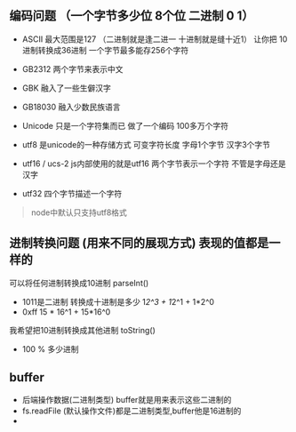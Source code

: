 ## 编码问题 （一个字节多少位 8个位 二进制 0 1）
- ASCII  最大范围是127 （二进制就是逢二进一 十进制就是缝十近1）  让你把 10进制转换成36进制  一个字节最多能存256个字符

- GB2312 两个字节来表示中文
- GBK 融入了一些生僻汉字
- GB18030 融入少数民族语言 
- Unicode 只是一个字符集而已 做了一个编码 100多万个字符
- utf8 是unicode的一种存储方式  可变字符长度 字母1个字节 汉字3个字节
- utf16 / ucs-2 js内部使用的就是utf16 两个字节表示一个字符 不管是字母还是汉字
- utf32 四个字节描述一个字符
> node中默认只支持utf8格式


## 进制转换问题  (用来不同的展现方式) 表现的值都是一样的  

可以将任何进制转换成10进制  parseInt()
- 1011是二进制 转换成十进制是多少 1*2^3  +  1*2^1 +  1*2^0
- 0xff 15 * 16^1 + 15*16^0

我希望把10进制转换成其他进制 toString()
- 100 % 多少进制  

## buffer
- 后端操作数据(二进制类型) buffer就是用来表示这些二进制的
- fs.readFile (默认操作文件)都是二进制类型,buffer他是16进制的
- 
